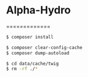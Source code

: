 # Alpha-Hydro 
=============

```bash
$ composer install
```

```bash
$ composer clear-config-cache
$ composer dump-autoload
```

```bash
$ cd data/cache/twig
$ rm -rf ./*
```